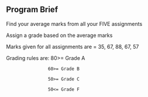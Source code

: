 ## Program Brief

Find your average marks from all your FIVE assignments

Assign a grade based on the average marks

Marks given for all assignments are = 35, 67, 88, 67, 57

Grading rules are:  80>= Grade A

                    60>= Grade B
                    
                    50>= Grade C
                    
                    50<= Grade F
                    
                    
